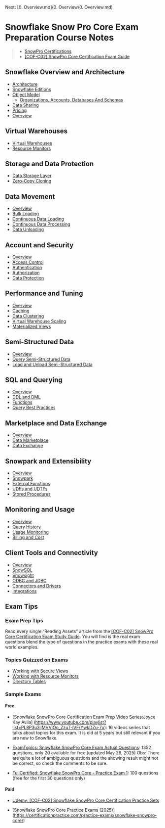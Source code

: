 Next: [0. Overview.md](0. Overview/0. Overview.md)

# Snowflake Snow Pro Core Exam Preparation Course Notes #

> * [SnowPro Certifications](https://www.snowflake.com/certifications/)
> * [[COF-C02] SnowPro Core Certification Exam Guide](https://learn.snowflake.com/courses/course-v1:snowflake+CERT-SPC-GUIDE+B/about)

## Snowflake Overview and Architecture ##
* [Architecture](0.%20Overview/Architecture.md)
* [Snowflake Editions](0.%20Overview/Editions.md)
* [Object Model](0.%20Overview/ObjectModel.md)
  * [Organizations, Accounts, Databases And Schemas](0.%20Overview/OrganizationsAccountsDatabasesAndSchemas.md)
* [Data Sharing](0.%20Overview/DataSharing.md)
* [Pricing](0.%20Overview/Pricing.md)
* [Overview](0.%20Overview/Overview.md)

## Virtual Warehouses ##
* [Virtual Warehouses](1.%20VirtualWarehouses/VirtualWarehouses.md)
* [Resource Monitors](1.%20VirtualWarehouses/ResourceMonitors.md)

## Storage and Data Protection ##
* [Data Storage Layer](2.%20Storage/DataStorageLayer.md)
* [Zero-Copy Cloning](2.%20Storage/ZeroCopyCloning.md)

## Data Movement ##
* [Overview](3.%20DataMovement/Overview.md)
* [Bulk Loading](3.%20DataMovement/BulkLoading.md)
* [Continuous Data Loading](3.%20DataMovement/ContinuousDataLoading.md)
* [Continuous Data Processing](3.%20DataMovement/ContinuousDataProcessing.md)
* [Data Unloading](3.%20DataMovement/DataUnloading.md)

## Account and Security ##
* [Overview](4.%20AccountAndSecurity/Overview.md)
* [Access Control](4.%20AccountAndSecurity/AccessControl.md)
* [Authentication](4.%20AccountAndSecurity/Authentication.md)
* [Authorization](4.%20AccountAndSecurity/Authorization.md)
* [Data Protection](4.%20AccountAndSecurity/DataProtection.md)

## Performance and Tuning ##
* [Overview](5.%20PerformanceAndTuning/Overview.md)
* [Caching](5.%20PerformanceAndTuning/Caching.md)
* [Data Clustering](5.%20PerformanceAndTuning/DataClustering.md)
* [Virtual Warehouse Scaling](5.%20PerformanceAndTuning/VirtualWarehouseScaling.md)
* [Materialized Views](5.%20PerformanceAndTuning/MaterializedViews.md)

## Semi-Structured Data ##
* [Overview](6.%20SemiStructuredData/Overview.md)
* [Query Semi-Structured Data](6.%20SemiStructuredData/QuerySemiStructuredData.md)
* [Load and Unload Semi-Structured Data](6.%20SemiStructuredData/LoadAndUnloadSemiStructuredData.md)

## SQL and Querying ##
* [Overview](7.%20SQLAndQuerying/Overview.md)
* [DDL and DML](7.%20SQLAndQuerying/DDL_DML.md)
* [Functions](7.%20SQLAndQuerying/Functions.md)
* [Query Best Practices](7.%20SQLAndQuerying/QueryBestPractices.md)

## Marketplace and Data Exchange ##
* [Overview](8.%20MarketplaceAndDataExchange/Overview.md)
* [Data Marketplace](8.%20MarketplaceAndDataExchange/DataMarketplace.md)
* [Data Exchange](8.%20MarketplaceAndDataExchange/DataExchange.md)

## Snowpark and Extensibility ##
* [Overview](9.%20SnowparkAndExtensibility/Overview.md)
* [Snowpark](9.%20SnowparkAndExtensibility/Snowpark.md)
* [External Functions](9.%20SnowparkAndExtensibility/ExternalFunctions.md)
* [UDFs and UDTFs](9.%20SnowparkAndExtensibility/UDFs_UDTFs.md)
* [Stored Procedures](9.%20SnowparkAndExtensibility/StoredProcedures.md)

## Monitoring and Usage ##
* [Overview](10.%20MonitoringAndUsage/Overview.md)
* [Query History](10.%20MonitoringAndUsage/QueryHistory.md)
* [Usage Monitoring](10.%20MonitoringAndUsage/UsageMonitoring.md)
* [Billing and Cost](10.%20MonitoringAndUsage/BillingAndCost.md)

## Client Tools and Connectivity ##
* [Overview](11.%20ClientToolsAndConnectivity/Overview.md)
* [SnowSQL](11.%20ClientToolsAndConnectivity/SnowSQL.md)
* [Snowsight](11.%20ClientToolsAndConnectivity/Snowsight.md)
* [ODBC and JDBC](11.%20ClientToolsAndConnectivity/ODBC_JDBC.md)
* [Connectors and Drivers](11.%20ClientToolsAndConnectivity/ConnectorsAndDrivers.md)
* [Integrations](11.%20ClientToolsAndConnectivity/Integrations.md)

## Exam Tips ##

### Exam Prep Tips ###
Read every single “Reading Assets” article from the [[COF-C02] SnowPro Core Certification Exam Study Guide](https://learn.snowflake.com/courses/course-v1:snowflake+SPSG-CORE+B/about).  You will find is the real exam questions blend the type of questions in the practice exams with these real world examples.

### Topics Quizzed on Exams ###
* [Working with Secure Views](https://docs.snowflake.com/en/user-guide/views-secure.html)
* [Working with Resource Monitors](https://docs.snowflake.com/en-user-guide/resource-monitors.html)
* [Directory Tables](https://docs.snowflake.com/en-user-guide/data-load-dirtables.html)

### Sample Exams ###

#### Free ####

* [Snowflake SnowPro Core Certification Exam Prep Video Series:Joyce Kay Avila] (https://www.youtube.com/playlist?list=PL8P3u3jjMVVlOo_ZzuT-iVFrYwkDZu-7u): 16 videos series that talks about topics for this exam. It is old at 5 years but still relevant if you are new to Snowflake.

* [ExamTopics: Snowflake SnowPro Core Exam Actual Questions](https://www.examtopics.com/exams/snowflake/snowpro-core/view/01/): 1352 questions, only 20 available for free (updated May 26, 2025)
Obs: There are quite a lot of ambiguous questions and the showing result might not be correct, so check the comments to be sure.

* [FullCertified: Snowflake SnowPro Core - Practice Exam 1](https://www.fullcertified.com/certification/snowflake-snowpro-core/exam/1): 100 questions (free for the first 30 questions only)


#### Paid ####
* [Udemy: [COF-C02] Snowflake SnowPro Core Certification Practice Sets](https://www.udemy.com/course/snowflake-snowpro-core-certification-exam-practice-sets/)

* [Snowflake SnowPro Core Practice Exams (2025)] (https://certificationpractice.com/practice-exams/snowflake-snowpro-core/)
